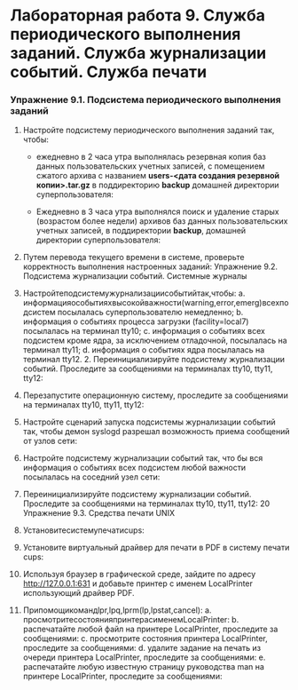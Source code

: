 # Лабораторная работа 9. Служба периодического выполнения заданий. Служба журнализации событий. Служба печати
### Упражнение 9.1. Подсистема периодического выполнения заданий
1. Настройте подсистему периодического выполнения заданий так, чтобы:
    - ежедневно в 2 часа утра выполнялась резервная копия баз данных пользовательских учетных записей, с помещением сжатого архива c названием **users-<дата создания резервной копии>.tar.gz** в поддиректорию **backup** домашней директории суперпользователя:

    - Ежедневно в 3 часа утра выполнялся поиск и удаление старых (возрастом более недели) архивов баз данных пользовательских учетных записей, в поддиректории **backup**, домашней директории суперпользователя:
  

2. Путем перевода текущего времени в системе, проверьте корректность выполнения настроенных заданий:
Упражнение 9.2. Подсистема журнализации событий. Системные журналы
1. Настройтеподсистемужурнализациисобытийтак,чтобы:
a. информацияособытияхвысокойважности(warning,error,emerg)всехподсистем посылалась суперпользователю немедленно;
b. информация о событиях процесса загрузки (facility=local7) посылалась на терминал tty10;
c. информация о событиях всех подсистем кроме ядра, за исключением отладочной, посылалась на терминал tty11;
d. информация о событиях ядра посылалась на терминал tty12.
    2. Переинициализируйте подсистему журнализации событий. Проследите за сообщениями на терминалах tty10, tty11, tty12:
3. Перезапустите операционную систему, проследите за сообщениями на терминалах tty10, tty11, tty12:
4. Настройте сценарий запуска подсистемы журнализации событий так, чтобы демон syslogd разрешал возможность приема сообщений от узлов сети:
5. Настройте подсистему журнализации событий так, что бы вся информация о событиях всех подсистем любой важности посылалась на соседний узел сети:
6. Переинициализируйте подсистему журнализации событий. Проследите за сообщениями на терминалах tty10, tty11, tty12:
          20
Упражнение 9.3. Средства печати UNIX
1. Установитесистемупечатиcups:
2. Установите виртуальный драйвер для печати в PDF в систему печати cups:
3. Используя браузер в графической среде, зайдите по адресу http://127.0.0.1:631 и добавьте принтер с именем LocalPrinter использующий драйвер PDF.
4. Припомощикомандlpr,lpq,lprm(lp,lpstat,cancel):
a. просмотритесостоянияпринтерасименемLocalPrinter:
b. распечатайте любой файл на принтере LocalPrinter, проследите за сообщениями:
c. просмотрите состояния принтера LocalPrinter, проследите за сообщениями:
d. удалите задание на печать из очереди принтера LocalPrinter, проследите за сообщениями:
e. распечатайте любую известную страницу руководства man на принтере LocalPrinter, проследите за сообщениями:
